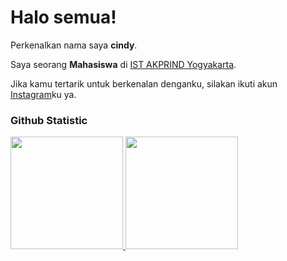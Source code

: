 
# Halo semua! 
 
Perkenalkan nama saya **cindy**.<br>
 
Saya seorang **Mahasiswa** di [IST AKPRIND Yogyakarta](https://www.akprind.ac.id/).<br>
 
Jika kamu tertarik untuk berkenalan denganku, silakan ikuti akun [Instagram](https://www.instagram.com/l16.07_/)ku ya.
 
### Github Statistic
<p align="left">
<a href="https://github.com/cindyy01">
  <img height="180em" src="https://github-readme-stats-eight-theta.vercel.app/api?username=cindyy01&show_icons=true&theme=algolia&include_all_commits=true&count_private=true"/>
  <img height="180em" src="https://github-readme-stats-eight-theta.vercel.app/api/top-langs/?username=cindyy01-kalian&layout=compact&langs_count=8&theme=algolia"/>
</a>
</p>

